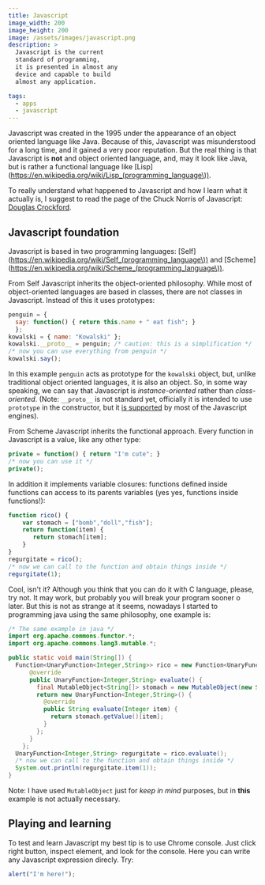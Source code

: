 ```yaml
---
title: Javascript
image_width: 200
image_height: 200
image: /assets/images/javascript.png
description: >
  Javascript is the current
  standard of programming,
  it is presented in almost any
  device and capable to build
  almost any application.

tags:
  - apps
  - javascript
---
```

Javascript was created in the 1995 
under the appearance of an
object oriented language like
Java. 
Because of this, Javascript
was misunderstood for a long
time, and it gained a very
poor reputation.
But the real thing is that
Javascript is **not** and object
oriented language, and, may 
it look like Java, but is
rather a functional language
like 
[Lisp](https://en.wikipedia.org/wiki/Lisp_(programming_language\)).

To really understand what happened
to Javascript and how I learn what
it actually is, I suggest to read
the page of the Chuck Norris of 
Javascript: 
[Douglas Crockford](http://javascript.crockford.com/javascript.html).

## Javascript foundation

Javascript is based in two programming languages:
[Self](https://en.wikipedia.org/wiki/Self_(programming_language\))
and
[Scheme](https://en.wikipedia.org/wiki/Scheme_(programming_language\)).

From Self Javascript inherits the 
object-oriented philosophy.
While most of object-oriented
languages are based in classes,
there are not classes in Javascript.
Instead of this it uses prototypes:

```javascript
penguin = {
  say: function() { return this.name + " eat fish"; }
  };
kowalski = { name: "Kowalski" };
kowalski.__proto__ = penguin; /* caution: this is a simplification */
/* now you can use everything from penguin */
kowalski.say();
```
	
In this example `penguin` acts as prototype for the
`kowalski` object, but, unlike traditional object
oriented languages, it is also an object. 
So, in some way speaking, we can say that Javascript 
is *instance-oriented* rather than *class-oriented*.
(Note: `__proto__` is not standard yet, 
officially it is intended to use `prototype` in the constructor,
but it 
[is supported](https://developer.mozilla.org/en/docs/JavaScript/Reference/Global_Objects/Object/proto)
by most of the Javascript
engines).

From Scheme Javascript inherits the
functional approach. 
Every function in Javascript is
a value, like any other type:

```javascript
private = function() { return "I'm cute"; }
/* now you can use it */
private();
```

In addition it implements variable closures:
functions defined inside functions can 
access to its parents variables (yes yes,
functions inside functions!):

```javascript
function rico() {
	var stomach = ["bomb","doll","fish"];
	return function(item) {
	   return stomach[item];
	}
}
regurgitate = rico();
/* now we can call to the function and obtain things inside */
regurgitate(1);
```
	
Cool, isn't it? 
Although you think that you can do it with C language,
please, try not. 
It may work, but probably you will break your program
sooner o later.
But this is not as strange at it seems,
nowadays I started to programming java using the same
philosophy, one example is:

```java
/* The same example in java */
import org.apache.commons.functor.*;
import org.apache.commons.lang3.mutable.*;

public static void main(String[]) {
  Function<UnaryFunction<Integer,String>> rico = new Function<UnaryFunction<Integer,String>>() {
      @override
      public UnaryFunction<Integer,String> evaluate() {
	    final MutableObject<String[]> stomach = new MutableObject(new String[] {"bomb","doll","fish"});
		return new UnaryFunction<Integer,String>() {
		  @override
		  public String evaluate(Integer item) {
		    return stomach.getValue()[item];
		  }
		};
      }
	};
  UnaryFunction<Integer,String> regurgitate = rico.evaluate();
  /* now we can call to the function and obtain things inside */
  System.out.println(regurgitate.item(1));
}
```

Note: I have used `MutableObject` just for *keep in mind* 
purposes, but in **this** example is not actually necessary.

	
## Playing and learning

To test and learn Javascript my best tip is to use Chrome console.
Just click right button, inspect element, and look for the
console. 
Here you can write any Javascript expression direcly. Try:

```javascript
alert("I'm here!");
```
